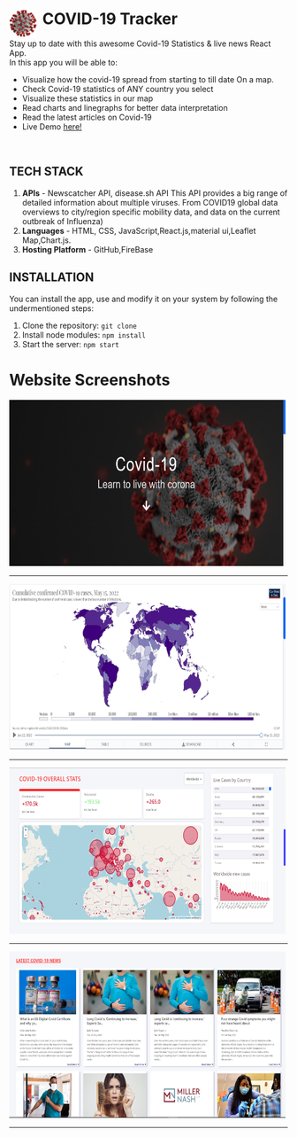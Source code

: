 # COVID-19 Tracker <img align="left" alt="Covid" width="50px" src="https://github.com/ayushsrivastav0811/Covid-19-Tracker/blob/master/public/COVIDIcon.png" style="padding-right:10px; fill:black;" />
Stay up to date with this awesome Covid-19 Statistics & live news React App.  
In this app you will be able to:

- Visualize how the covid-19 spread from starting to till date On a map.
- Check Covid-19 statistics of ANY country you select
- Visualize these statistics in our map
- Read charts and linegraphs for better data interpretation
- Read the latest articles on Covid-19
- Live Demo [here!](https://covid-19-tracker-444f0.web.app/)
<br />

## TECH STACK 
1. **APIs** - Newscatcher API, disease.sh API This API provides a big range of detailed information about multiple viruses. From COVID19 global data overviews to city/region specific mobility data, and data on the current outbreak of Influenza)
2. **Languages** - HTML, CSS, JavaScript,React.js,material ui,Leaflet Map,Chart.js.
3. **Hosting Platform** - GitHub,FireBase

## INSTALLATION 
You can install the app, use and modify it on your system by following the undermentioned steps: 
1. Clone the repository: ```git clone ```
2. Install node modules: ```npm install```
3. Start the server: ```npm start```

# Website Screenshots


<img src="https://github.com/ayushsrivastav0811/Covid-19-Tracker/blob/master/public/sc1.png" width="500px" height="300px">
<hr>


<img src="https://github.com/ayushsrivastav0811/Covid-19-Tracker/blob/master/public/sc2.png" width="500px" height="300px">
<hr>
<img src="https://github.com/ayushsrivastav0811/Covid-19-Tracker/blob/master/public/sc3.png" width="500px" height="300px">
<hr>
<img src="https://github.com/ayushsrivastav0811/Covid-19-Tracker/blob/master/public/sc4.png" width="500px" height="300px">
<hr>

